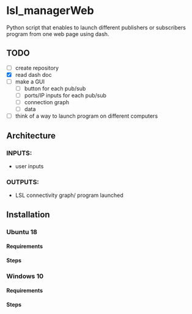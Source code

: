 # lsl_managerWeb
Python script that enables to launch different publishers or subscribers program from one web page using dash.

## TODO
- [ ] create repository
- [X] read dash doc
- [ ] make a GUI
  - [ ] button for each pub/sub
  - [ ] ports/IP inputs for each pub/sub
  - [ ] connection graph
  - [ ] data
- [ ] think of a way to launch program on different computers

## Architecture
### INPUTS:
- user inputs
### OUTPUTS:
- LSL connectivity graph/ program launched
   
 
## Installation
### Ubuntu 18
#### Requirements
#### Steps

### Windows 10
#### Requirements
#### Steps
